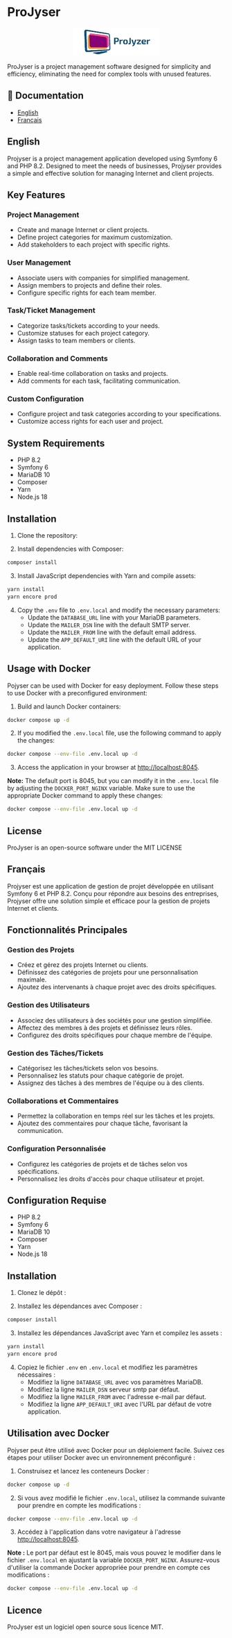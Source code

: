 # ProJyser
<div style="text-align:center;">
  <img src="./public/images/logo.png" alt="ProJyser Logo">
</div>

ProJyser is a project management software designed for simplicity and efficiency, eliminating the need for complex tools with unused features.

## 📖 Documentation

- [English](#english)
- [Français](#français)

## English

Projyser is a project management application developed using Symfony 6 and PHP 8.2. Designed to meet the needs of businesses, Projyser provides a simple and effective solution for managing Internet and client projects.

## Key Features

### Project Management
- Create and manage Internet or client projects.
- Define project categories for maximum customization.
- Add stakeholders to each project with specific rights.

### User Management
- Associate users with companies for simplified management.
- Assign members to projects and define their roles.
- Configure specific rights for each team member.

### Task/Ticket Management
- Categorize tasks/tickets according to your needs.
- Customize statuses for each project category.
- Assign tasks to team members or clients.

### Collaboration and Comments
- Enable real-time collaboration on tasks and projects.
- Add comments for each task, facilitating communication.

### Custom Configuration
- Configure project and task categories according to your specifications.
- Customize access rights for each user and project.

## System Requirements
- PHP 8.2
- Symfony 6
- MariaDB 10
- Composer
- Yarn
- Node.js 18

## Installation

1. Clone the repository:

2. Install dependencies with Composer:
```bash
composer install
```

3. Install JavaScript dependencies with Yarn and compile assets:
```bash
yarn install
yarn encore prod
```
4. Copy the `.env` file to `.env.local` and modify the necessary parameters:
   - Update the `DATABASE_URL` line with your MariaDB parameters.
   - Update the `MAILER_DSN` line with the default SMTP server.
   - Update the `MAILER_FROM` line with the default email address.
   - Update the `APP_DEFAULT_URI` line with the default URL of your application.

## Usage with Docker

Pojyser can be used with Docker for easy deployment. Follow these steps to use Docker with a preconfigured environment:

1. Build and launch Docker containers:
```bash
docker compose up -d
```

2. If you modified the `.env.local` file, use the following command to apply the changes:
```bash
docker compose --env-file .env.local up -d
```

3. Access the application in your browser at [http://localhost:8045](http://localhost:8045).

**Note:** The default port is 8045, but you can modify it in the `.env.local` file by adjusting the `DOCKER_PORT_NGINX` variable. Make sure to use the appropriate Docker command to apply these changes:
```bash
docker compose --env-file .env.local up -d
```

## License
ProJyser is an open-source software under the MIT LICENSE

## Français

Projyser est une application de gestion de projet développée en utilisant Symfony 6 et PHP 8.2. Conçu pour répondre aux besoins des entreprises, Projyser offre une solution simple et efficace pour la gestion de projets Internet et clients.

## Fonctionnalités Principales

### Gestion des Projets
- Créez et gérez des projets Internet ou clients.
- Définissez des catégories de projets pour une personnalisation maximale.
- Ajoutez des intervenants à chaque projet avec des droits spécifiques.

### Gestion des Utilisateurs
- Associez des utilisateurs à des sociétés pour une gestion simplifiée.
- Affectez des membres à des projets et définissez leurs rôles.
- Configurez des droits spécifiques pour chaque membre de l'équipe.

### Gestion des Tâches/Tickets
- Catégorisez les tâches/tickets selon vos besoins.
- Personnalisez les statuts pour chaque catégorie de projet.
- Assignez des tâches à des membres de l'équipe ou à des clients.

### Collaborations et Commentaires
- Permettez la collaboration en temps réel sur les tâches et les projets.
- Ajoutez des commentaires pour chaque tâche, favorisant la communication.

### Configuration Personnalisée
- Configurez les catégories de projets et de tâches selon vos spécifications.
- Personnalisez les droits d'accès pour chaque utilisateur et projet.

## Configuration Requise
- PHP 8.2
- Symfony 6
- MariaDB 10
- Composer
- Yarn
- Node.js 18

## Installation

1. Clonez le dépôt :

2. Installez les dépendances avec Composer :
```bash
composer install
```
3. Installez les dépendances JavaScript avec Yarn et compilez les assets :
```bash
yarn install
yarn encore prod
```
4. Copiez le fichier `.env` en `.env.local` et modifiez les paramètres nécessaires :
    - Modifiez la ligne `DATABASE_URL` avec vos paramètres MariaDB.
    - Modifiez la ligne `MAILER_DSN` serveur smtp par défaut.
    - Modifiez la ligne `MAILER_FROM` avec l'adresse e-mail par défaut.
    - Modifiez la ligne `APP_DEFAULT_URI` avec l'URL par défaut de votre application.

## Utilisation avec Docker

Pojyser peut être utilisé avec Docker pour un déploiement facile. Suivez ces étapes pour utiliser Docker avec un environnement préconfiguré :

1. Construisez et lancez les conteneurs Docker :
```bash
docker compose up -d
```

2. Si vous avez modifié le fichier `.env.local`, utilisez la commande suivante pour prendre en compte les modifications :
```bash
docker compose --env-file .env.local up -d
```

3. Accédez à l'application dans votre navigateur à l'adresse [http://localhost:8045](http://localhost:8045).

**Note :** Le port par défaut est le 8045, mais vous pouvez le modifier dans le fichier `.env.local` en ajustant la variable `DOCKER_PORT_NGINX`. Assurez-vous d'utiliser la commande Docker appropriée pour prendre en compte ces modifications :
```bash
docker compose --env-file .env.local up -d
```
## Licence
ProJyser est un logiciel open source sous licence MIT.

